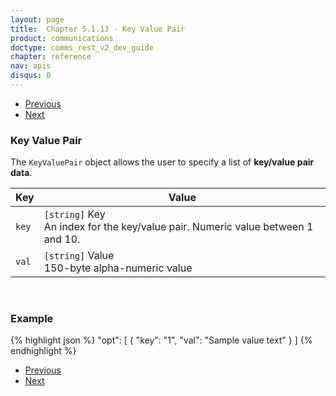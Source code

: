 ```yaml
---
layout: page
title:  Chapter 5.1.13 - Key Value Pair
product: communications
doctype: comms_rest_v2_dev_guide
chapter: reference
nav: apis
disqus: 0
---
```


<ul class="pager">
  <li class="previous"><a href="/communications/dev-guide_rest_v2/reference/bridge-participant/"><i class="glyphicon glyphicon-chevron-left"></i>Previous</a></li>
  <li class="next"><a href="/communications/dev-guide_rest_v2/reference/calc-taxes-response/">Next<i class="glyphicon glyphicon-chevron-right"></i></a></li>
</ul>

<h3>Key Value Pair</h3>

The <code>KeyValuePair</code> object allows the user to specify a list of <b>key/value pair data</b>.

<div class="mobile-table">
  <table class="styled-table">
    <thead>
      <tr>
        <th>Key</th>
        <th>Value</th>
      </tr>
    </thead>
    <tbody>
        <tr>
            <td><code>key</code></td>
            <td><code>[string]</code> Key
              <br/>
              An index for the key/value pair.  Numeric value between 1 and 10.
            </td>
        </tr>
        <tr>
        <td><code>val</code></td>
        <td><code>[string]</code> Value
          <br/>
          150-byte alpha-numeric value
        </td>
      </tr>
    </tbody>
  </table>
</div>
<br>

<h3>Example</h3>

{% highlight json %}
"opt": [
  {
    "key": "1",
    "val": "Sample value text"
  }
]
{% endhighlight %}

<ul class="pager">
  <li class="previous"><a href="/communications/dev-guide_rest_v2/reference/bridge-participant/"><i class="glyphicon glyphicon-chevron-left"></i>Previous</a></li>
  <li class="next"><a href="/communications/dev-guide_rest_v2/reference/calc-taxes-response/">Next<i class="glyphicon glyphicon-chevron-right"></i></a></li>
</ul>